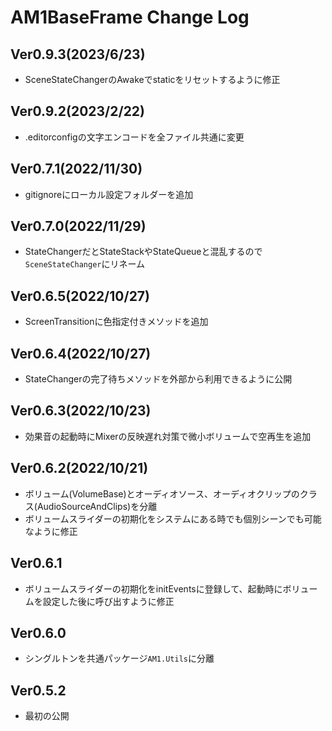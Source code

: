 # AM1BaseFrame Change Log

## Ver0.9.3(2023/6/23)
- SceneStateChangerのAwakeでstaticをリセットするように修正

## Ver0.9.2(2023/2/22)
- .editorconfigの文字エンコードを全ファイル共通に変更

## Ver0.7.1(2022/11/30)
- gitignoreにローカル設定フォルダーを追加

## Ver0.7.0(2022/11/29)
- StateChangerだとStateStackやStateQueueと混乱するので`SceneStateChanger`にリネーム

## Ver0.6.5(2022/10/27)
- ScreenTransitionに色指定付きメソッドを追加

## Ver0.6.4(2022/10/27)
- StateChangerの完了待ちメソッドを外部から利用できるように公開

## Ver0.6.3(2022/10/23)
- 効果音の起動時にMixerの反映遅れ対策で微小ボリュームで空再生を追加

## Ver0.6.2(2022/10/21)
- ボリューム(VolumeBase)とオーディオソース、オーディオクリップのクラス(AudioSourceAndClips)を分離
- ボリュームスライダーの初期化をシステムにある時でも個別シーンでも可能なように修正

## Ver0.6.1
- ボリュームスライダーの初期化をinitEventsに登録して、起動時にボリュームを設定した後に呼び出すように修正

## Ver0.6.0
- シングルトンを共通パッケージ`AM1.Utils`に分離

## Ver0.5.2
- 最初の公開
